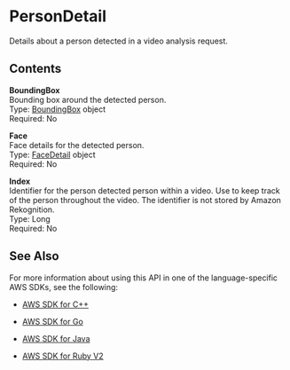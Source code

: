 # PersonDetail<a name="API_PersonDetail"></a>

Details about a person detected in a video analysis request\.

## Contents<a name="API_PersonDetail_Contents"></a>

 **BoundingBox**   
Bounding box around the detected person\.  
Type: [BoundingBox](API_BoundingBox.md) object  
Required: No

 **Face**   
Face details for the detected person\.  
Type: [FaceDetail](API_FaceDetail.md) object  
Required: No

 **Index**   
Identifier for the person detected person within a video\. Use to keep track of the person throughout the video\. The identifier is not stored by Amazon Rekognition\.  
Type: Long  
Required: No

## See Also<a name="API_PersonDetail_SeeAlso"></a>

For more information about using this API in one of the language\-specific AWS SDKs, see the following:

+  [AWS SDK for C\+\+](http://docs.aws.amazon.com/goto/SdkForCpp/rekognition-2016-06-27/PersonDetail) 

+  [AWS SDK for Go](http://docs.aws.amazon.com/goto/SdkForGoV1/rekognition-2016-06-27/PersonDetail) 

+  [AWS SDK for Java](http://docs.aws.amazon.com/goto/SdkForJava/rekognition-2016-06-27/PersonDetail) 

+  [AWS SDK for Ruby V2](http://docs.aws.amazon.com/goto/SdkForRubyV2/rekognition-2016-06-27/PersonDetail) 